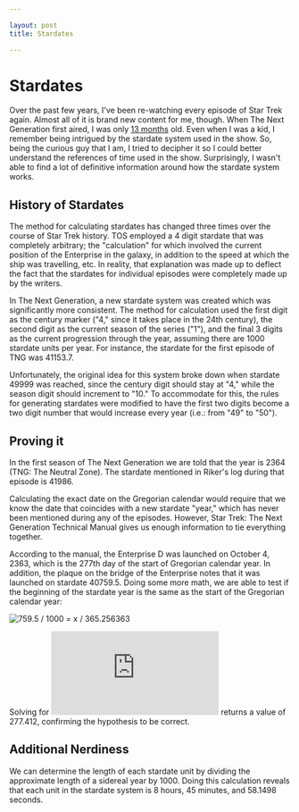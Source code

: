 ```yaml
---

layout: post
title: Stardates

---
```


# Stardates

Over the past few years, I've been re-watching every episode of Star Trek again. Almost all of it is brand new content for me, though. When The Next Generation first aired, I was only [13 months](http://www.wolframalpha.com/input/?i=aug+4+1986+-+premiere+of+star+trek+the+next+generation) old. Even when I was a kid, I remember being intrigued by the stardate system used in the show. So, being the curious guy that I am, I tried to decipher it so I could better understand the references of time used in the show. Surprisingly, I wasn't able to find a lot of definitive information around how the stardate system works.

## History of Stardates

The method for calculating stardates has changed three times over the course of Star Trek history. TOS employed a 4 digit stardate that was completely arbitrary; the "calculation" for which involved the current position of the Enterprise in the galaxy, in addition to the speed at which the ship was travelling, etc. In reality, that explanation was made up to deflect the fact that the stardates for individual episodes were completely made up by the writers.

In The Next Generation, a new stardate system was created which was significantly more consistent. The method for calculation used the first digit as the century marker ("4," since it takes place in the 24th century), the second digit as the current season of the series ("1"), and the final 3 digits as the current progression through the year, assuming there are 1000 stardate units per year. For instance, the stardate for the first episode of TNG was 41153.7.

Unfortunately, the original idea for this system broke down when stardate 49999 was reached, since the century digit should stay at "4," while the season digit should increment to "10." To accommodate for this, the rules for generating stardates were modified to have the first two digits become a two digit number that would increase every year (i.e.: from "49" to "50").

## Proving it

In the first season of The Next Generation we are told that the year is 2364 (TNG: The Neutral Zone). The stardate mentioned in Riker's log during that episode is 41986.

Calculating the exact date on the Gregorian calendar would require that we know the date that coincides with a new stardate "year," which has never been mentioned during any of the episodes. However, Star Trek: The Next Generation Technical Manual gives us enough information to tie everything together.

According to the manual, the Enterprise D was launched on October 4, 2363, which is the 277th day of the start of Gregorian calendar year. In addition, the plaque on the bridge of the Enterprise notes that it was launched on stardate 40759.5. Doing some more math, we are able to test if the beginning of the stardate year is the same as the start of the Gregorian calendar year:

![759.5 / 1000 = x / 365.256363](http://latex.codecogs.com/gif.latex?\frac{759.5}{1000}=\frac{x}{365.256363})

Solving for ![x](http://latex.codecogs.com/gif.latex?x) returns a value of 277.412, confirming the hypothesis to be correct.

## Additional Nerdiness

We can determine the length of each stardate unit by dividing the approximate length of a sidereal year by 1000. Doing this calculation reveals that each unit in the stardate system is 8 hours, 45 minutes, and 58.1498 seconds.